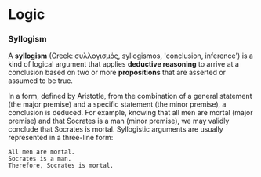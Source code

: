# Logic

### Syllogism
A **syllogism** (Greek: συλλογισμός, syllogismos, 'conclusion, inference') is a kind of logical argument that applies **deductive reasoning** to arrive at a conclusion based on two or more **propositions** that are asserted or assumed to be true.

In a form, defined by Aristotle, from the combination of a general statement (the major premise) and a specific statement (the minor premise), a conclusion is deduced. For example, knowing that all men are mortal (major premise) and that Socrates is a man (minor premise), we may validly conclude that Socrates is mortal. Syllogistic arguments are usually represented in a three-line form:

    All men are mortal.
    Socrates is a man.
    Therefore, Socrates is mortal.
